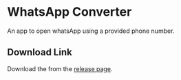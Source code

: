 # WhatsApp Converter

An app to open whatsApp using a provided phone number.

## Download Link

Download the from the [release page](https://github.com/brizaldi/whatsapp-converter-app/releases).